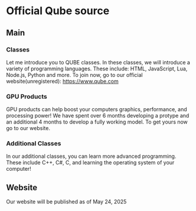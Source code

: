 # Official Qube source

## Main

### Classes

Let me introduce you to QUBE classes. In these classes, we will introduce a variety of programming languages. These include: HTML, JavaScript, Lua, Node.js, Python and more. To join now, go to our official website(unregistered):
https://www.qube.com

### GPU Products

GPU products can help boost your computers graphics, performance, and processing power! We have spent over 6 months developing a protype and an additional 4 months to develop a fully working model. To get yours now go to our website.

### Additional Classes

In our additional classes, you can learn more advanced programming. These include C++, C#, C, and learning the operating system of your computer!


## Website

Our website will be published as of May 24, 2025
